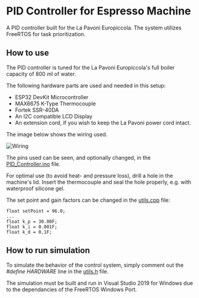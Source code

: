 # PID Controller for Espresso Machine

A PID controller built for the La Pavoni Europiccola.
The system utilizes FreeRTOS for task prioritization.

## How to use

The PID controller is tuned for the La Pavoni Europiccola's full boiler capacity of 800 ml of water.

The following hardware parts are used and needed in this setup:

* ESP32 DevKit Microcontroller
* MAX6675 K-Type Thermocouple
* Fortek SSR-40DA
* An I2C compatible LCD Display
* An extension cord, if you wish to keep the La Pavoni power cord intact.

The image below shows the wiring used.

![Wiring](https://github.com/andsji/la-pavoni-pid/raw/main/.readme/wiring.png)

The pins used can be seen, and optionally changed, in the [PID_Controller.ino](https://github.com/andsji/la-pavoni-pid/raw/main/PID_Controller/PID_Controller/PID_Controller.ino) file.

For optimal use (to avoid heat- and pressure loss), drill a hole in the machine's lid. Insert the thermocouple and seal the hole properly, e.g. with waterproof silicone gel.

The set point and gain factors can be changed in the [utils.cpp](https://github.com/andsji/la-pavoni-pid/raw/main/PID_Controller/PID_Controller/utils.cpp) file:

```
float setPoint = 96.0;
...
float k_p = 30.00F; 
float k_i = 0.001F; 
float k_d = 0.1F; 
```

## How to run simulation

To simulate the behavior of the control system, simply comment out the _#define HARDWARE_ line in the [utils.h](https://github.com/andsji/la-pavoni-pid/raw/main/PID_Controller/PID_Controller/utils.h) file.

The simulation must be built and run in Visual Studio 2019 for Windows due to the dependancies of the FreeRTOS Windows Port.